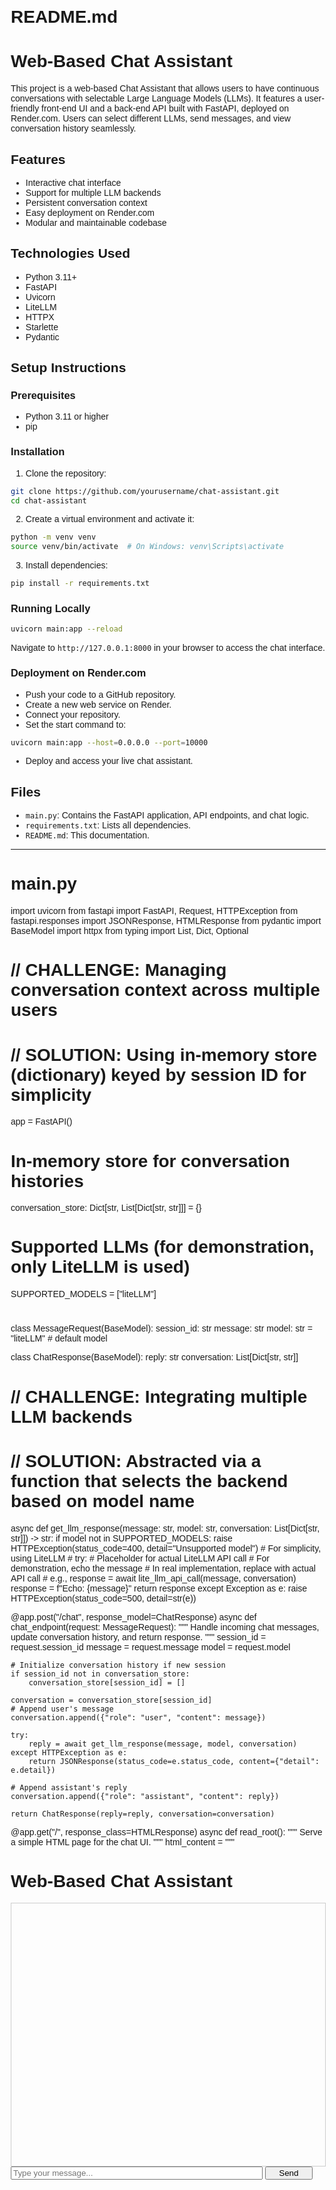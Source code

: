 # README.md

# Web-Based Chat Assistant

This project is a web-based Chat Assistant that allows users to have continuous conversations with selectable Large Language Models (LLMs). It features a user-friendly front-end UI and a back-end API built with FastAPI, deployed on Render.com. Users can select different LLMs, send messages, and view conversation history seamlessly.

## Features

- Interactive chat interface
- Support for multiple LLM backends
- Persistent conversation context
- Easy deployment on Render.com
- Modular and maintainable codebase

## Technologies Used

- Python 3.11+
- FastAPI
- Uvicorn
- LiteLLM
- HTTPX
- Starlette
- Pydantic

## Setup Instructions

### Prerequisites

- Python 3.11 or higher
- pip

### Installation

1. Clone the repository:

```bash
git clone https://github.com/yourusername/chat-assistant.git
cd chat-assistant
```

2. Create a virtual environment and activate it:

```bash
python -m venv venv
source venv/bin/activate  # On Windows: venv\Scripts\activate
```

3. Install dependencies:

```bash
pip install -r requirements.txt
```

### Running Locally

```bash
uvicorn main:app --reload
```

Navigate to `http://127.0.0.1:8000` in your browser to access the chat interface.

### Deployment on Render.com

- Push your code to a GitHub repository.
- Create a new web service on Render.
- Connect your repository.
- Set the start command to:

```bash
uvicorn main:app --host=0.0.0.0 --port=10000
```

- Deploy and access your live chat assistant.

## Files

- `main.py`: Contains the FastAPI application, API endpoints, and chat logic.
- `requirements.txt`: Lists all dependencies.
- `README.md`: This documentation.

---

# main.py

import uvicorn
from fastapi import FastAPI, Request, HTTPException
from fastapi.responses import JSONResponse, HTMLResponse
from pydantic import BaseModel
import httpx
from typing import List, Dict, Optional

# // CHALLENGE: Managing conversation context across multiple users
# // SOLUTION: Using in-memory store (dictionary) keyed by session ID for simplicity

app = FastAPI()

# In-memory store for conversation histories
conversation_store: Dict[str, List[Dict[str, str]]] = {}

# Supported LLMs (for demonstration, only LiteLLM is used)
SUPPORTED_MODELS = ["liteLLM"]

# 
class MessageRequest(BaseModel):
    session_id: str
    message: str
    model: str = "liteLLM"  # default model

class ChatResponse(BaseModel):
    reply: str
    conversation: List[Dict[str, str]]

# // CHALLENGE: Integrating multiple LLM backends
# // SOLUTION: Abstracted via a function that selects the backend based on model name

async def get_llm_response(message: str, model: str, conversation: List[Dict[str, str]]) -> str:
    if model not in SUPPORTED_MODELS:
        raise HTTPException(status_code=400, detail="Unsupported model")
    # For simplicity, using LiteLLM
    #     try:
        # Placeholder for actual LiteLLM API call
        # For demonstration, echo the message
        # In real implementation, replace with actual API call
        # e.g., response = await lite_llm_api_call(message, conversation)
        response = f"Echo: {message}"
        return response
    except Exception as e:
        raise HTTPException(status_code=500, detail=str(e))

@app.post("/chat", response_model=ChatResponse)
async def chat_endpoint(request: MessageRequest):
    """
    Handle incoming chat messages, update conversation history, and return response.
    """
    session_id = request.session_id
    message = request.message
    model = request.model

    # Initialize conversation history if new session
    if session_id not in conversation_store:
        conversation_store[session_id] = []

    conversation = conversation_store[session_id]
    # Append user's message
    conversation.append({"role": "user", "content": message})

    try:
        reply = await get_llm_response(message, model, conversation)
    except HTTPException as e:
        return JSONResponse(status_code=e.status_code, content={"detail": e.detail})

    # Append assistant's reply
    conversation.append({"role": "assistant", "content": reply})

    return ChatResponse(reply=reply, conversation=conversation)

@app.get("/", response_class=HTMLResponse)
async def read_root():
    """
    Serve a simple HTML page for the chat UI.
    """
    html_content = """
    <!DOCTYPE html>
    <html>
    <head>
        <title>Web Chat Assistant</title>
        <style>
            body { font-family: Arial, sans-serif; margin: 20px; }
            #chat { border: 1px solid #ccc; padding: 10px; height: 400px; overflow-y: scroll; }
            #userInput { width: 80%; }
            #sendBtn { width: 15%; }
        </style>
    </head>
    <body>
        <h1>Web-Based Chat Assistant</h1>
        <div id="chat"></div>
        <input type="text" id="userInput" placeholder="Type your message..." />
        <button id="sendBtn">Send</button>
        <script>
            const chatDiv = document.getElementById('chat');
            const inputBox = document.getElementById('userInput');
            const sendBtn = document.getElementById('sendBtn');
            const sessionId = Math.random().toString(36).substring(2, 15);
            let conversation = [];

            function appendMessage(role, content) {
                const msg = document.createElement('div');
                msg.innerHTML = `<b>${role}:</b> ${content}`;
                chatDiv.appendChild(msg);
                chatDiv.scrollTop = chatDiv.scrollHeight;
            }

            sendBtn.onclick = async () => {
                const message = inputBox.value;
                if (!message) return;
                appendMessage('User', message);
                inputBox.value = '';

                const response = await fetch('/chat', {
                    method: 'POST',
                    headers: { 'Content-Type': 'application/json' },
                    body: JSON.stringify({ session_id: sessionId, message: message })
                });
                const data = await response.json();
                appendMessage('Assistant', data.reply);
            };
        </script>
    </body>
    </html>
    """
    return HTMLResponse(content=html_content)

# // CHALLENGE: Ensuring deployment readiness
# // SOLUTION: Using uvicorn for server startup, compatible with Render.com

if __name__ == "__main__":
    uvicorn.run("main:app", host="0.0.0.0", port=8000, reload=True)

# requirements.txt

fastapi
uvicorn
liteLLM
httpx
starlette
pydantic